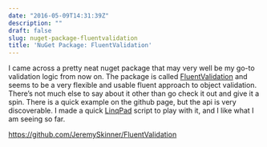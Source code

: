 ```yaml
---
date: "2016-05-09T14:31:39Z"
description: ""
draft: false
slug: nuget-package-fluentvalidation
title: 'NuGet Package: FluentValidation'
---
```



I came across a pretty neat nuget package that may very well be my go-to validation logic from now on. The package is called [FluentValidation](https://github.com/JeremySkinner/FluentValidation) and seems to be a very flexible and usable fluent approach to object validation. There’s not much else to say about it other than go check it out and give it a spin. There is a quick example on the github page, but the api is very discoverable. I made a quick [LinqPad](http://www.linqpad.net) script to play with it, and I like what I am seeing so far.

https://github.com/JeremySkinner/FluentValidation


